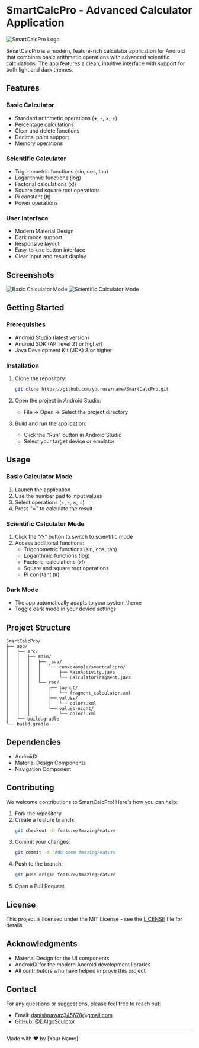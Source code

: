 # SmartCalcPro - Advanced Calculator Application

![SmartCalcPro Logo](app/src/main/res/mipmap-xxxhdpi/ic_launcher.png)

SmartCalcPro is a modern, feature-rich calculator application for Android that combines basic arithmetic operations with advanced scientific calculations. The app features a clean, intuitive interface with support for both light and dark themes.

## Features

### Basic Calculator
- Standard arithmetic operations (+, -, ×, ÷)
- Percentage calculations
- Clear and delete functions
- Decimal point support
- Memory operations

### Scientific Calculator
- Trigonometric functions (sin, cos, tan)
- Logarithmic functions (log)
- Factorial calculations (x!)
- Square and square root operations
- Pi constant (π)
- Power operations

### User Interface
- Modern Material Design
- Dark mode support
- Responsive layout
- Easy-to-use button interface
- Clear input and result display

## Screenshots

![Basic Calculator Mode](screenshots/basic_mode.png)
![Scientific Calculator Mode](screenshots/scientific_mode.png)

## Getting Started

### Prerequisites
- Android Studio (latest version)
- Android SDK (API level 21 or higher)
- Java Development Kit (JDK) 8 or higher

### Installation
1. Clone the repository:
   ```bash
   git clone https://github.com/yourusername/SmartCalcPro.git
   ```

2. Open the project in Android Studio:
   - File -> Open -> Select the project directory

3. Build and run the application:
   - Click the "Run" button in Android Studio
   - Select your target device or emulator

## Usage

### Basic Calculator Mode
1. Launch the application
2. Use the number pad to input values
3. Select operations (+, -, ×, ÷)
4. Press "=" to calculate the result

### Scientific Calculator Mode
1. Click the "⟳" button to switch to scientific mode
2. Access additional functions:
   - Trigonometric functions (sin, cos, tan)
   - Logarithmic functions (log)
   - Factorial calculations (x!)
   - Square and square root operations
   - Pi constant (π)

### Dark Mode
- The app automatically adapts to your system theme
- Toggle dark mode in your device settings

## Project Structure

```
SmartCalcPro/
├── app/
│   ├── src/
│   │   ├── main/
│   │   │   ├── java/
│   │   │   │   └── com/example/smartcalcpro/
│   │   │   │       ├── MainActivity.java
│   │   │   │       └── CalculatorFragment.java
│   │   │   └── res/
│   │   │       ├── layout/
│   │   │       │   └── fragment_calculator.xml
│   │   │       ├── values/
│   │   │       │   └── colors.xml
│   │   │       └── values-night/
│   │   │           └── colors.xml
│   └── build.gradle
└── build.gradle
```

## Dependencies

- AndroidX
- Material Design Components
- Navigation Component

## Contributing

We welcome contributions to SmartCalcPro! Here's how you can help:

1. Fork the repository
2. Create a feature branch:
   ```bash
   git checkout -b feature/AmazingFeature
   ```
3. Commit your changes:
   ```bash
   git commit -m 'Add some AmazingFeature'
   ```
4. Push to the branch:
   ```bash
   git push origin feature/AmazingFeature
   ```
5. Open a Pull Request

## License

This project is licensed under the MIT License - see the [LICENSE](LICENSE) file for details.

## Acknowledgments

- Material Design for the UI components
- AndroidX for the modern Android development libraries
- All contributors who have helped improve this project

## Contact

For any questions or suggestions, please feel free to reach out:

- Email: danishnawaz345678@gmail.com 
- GitHub: [@DAlgoSculptor](https://github.com/DAlgoSculptor)

---

Made with ❤️ by [Your Name] 
